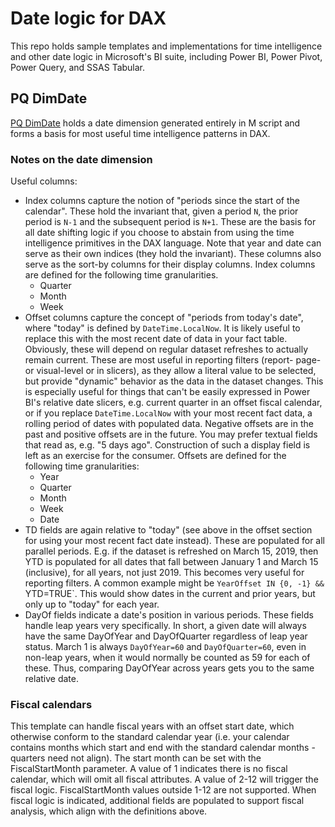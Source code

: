 # Date logic for DAX

This repo holds sample templates and implementations for time intelligence and
other date logic in Microsoft's BI suite, including Power BI, Power Pivot, Power
Query, and SSAS Tabular.

## PQ DimDate

[PQ DimDate](PQ%20DimDate.pbix) holds a date dimension generated entirely in M
script and forms a basis for most useful time intelligence patterns in DAX.

### Notes on the date dimension

Useful columns:

- Index columns capture the notion of "periods since the start of the calendar".
  These hold the invariant that, given a period `N`, the prior period is `N-1`
  and the subsequent period is `N+1`. These are the basis for all date shifting
  logic if you choose to abstain from using the time intelligence primitives in
  the DAX language. Note that year and date can serve as their own indices (they
  hold the invariant). These columns also serve as the sort-by columns for their
  display columns. Index columns are defined for the following time
  granularities.
  - Quarter
  - Month
  - Week
- Offset columns capture the concept of "periods from today's date", where
  "today" is defined by `DateTime.LocalNow`. It is likely useful to replace this
  with the most recent date of data in your fact table. Obviously, these will
  depend on regular dataset refreshes to actually remain current. These are most
  useful in reporting filters (report- page- or visual-level or in slicers), as
  they allow a literal value to be selected, but provide "dynamic" behavior as
  the data in the dataset changes. This is especially useful for things that
  can't be easily expressed in Power BI's relative date slicers, e.g. current
  quarter in an offset fiscal calendar, or if you replace `DateTime.LocalNow`
  with your most recent fact data, a rolling period of dates with populated
  data. Negative offsets are in the past and positive offsets are in the future.
  You may prefer textual fields that read as, e.g. "5 days ago". Construction of
  such a display field is left as an exercise for the consumer. Offsets are
  defined for the following time granularities:
  - Year
  - Quarter
  - Month
  - Week
  - Date
- TD fields are again relative to "today" (see above in the offset section for
  using your most recent fact date instead). These are populated for all
  parallel periods. E.g. if the dataset is refreshed on March 15, 2019, then YTD
  is populated for all dates that fall between January 1 and March 15
  (inclusive), for all years, not just 2019. This becomes very useful for
  reporting filters. A common example might be `YearOffset IN {0, -1} &&
  `YTD=TRUE`. This would show dates in the current and prior years, but only up
  to "today" for each year.
- DayOf fields indicate a date's position in various periods. These fields
  handle leap years very specifically. In short, a given date will always have
  the same DayOfYear and DayOfQuarter regardless of leap year status. March 1 is
  always `DayOfYear=60` and `DayOfQuarter=60`, even in non-leap years, when it
  would normally be counted as 59 for each of these. Thus, comparing DayOfYear
  across years gets you to the same relative date.

### Fiscal calendars

This template can handle fiscal years with an offset start date, which otherwise
conform to the standard calendar year (i.e. your calendar contains months which
start and end with the standard calendar months - quarters need not align). The
start month can be set with the FiscalStartMonth parameter. A value of 1
indicates there is no fiscal calendar, which will omit all fiscal attributes. A
value of 2-12 will trigger the fiscal logic. FiscalStartMonth values outside
1-12 are not supported. When fiscal logic is indicated, additional fields are
populated to support fiscal analysis, which align with the definitions above.

